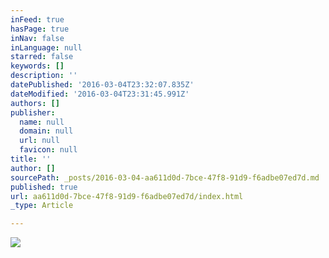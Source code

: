 ```yaml
---
inFeed: true
hasPage: true
inNav: false
inLanguage: null
starred: false
keywords: []
description: ''
datePublished: '2016-03-04T23:32:07.835Z'
dateModified: '2016-03-04T23:31:45.991Z'
authors: []
publisher:
  name: null
  domain: null
  url: null
  favicon: null
title: ''
author: []
sourcePath: _posts/2016-03-04-aa611d0d-7bce-47f8-91d9-f6adbe07ed7d.md
published: true
url: aa611d0d-7bce-47f8-91d9-f6adbe07ed7d/index.html
_type: Article

---
```

![](https://the-grid-user-content.s3-us-west-2.amazonaws.com/62dd87a2-5e38-4c09-97e8-3caa46df9ce3.jpg)